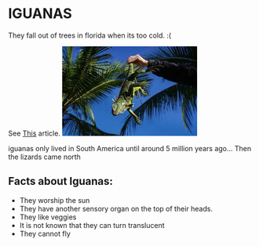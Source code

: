 # IGUANAS #

They fall out of trees in florida when its too cold. :(

See [This](https://www.fox13news.com/news/when-do-iguanas-fall-from-trees-in-florida-and-will-it-happen-on-christmas-day) article.
![theiguana](download.jpeg)

iguanas only lived in South America until around 5 million years ago...
Then the lizards came north
## Facts about Iguanas:

* They worship the sun
* They have another sensory organ on the top of their heads.
* They like veggies
* It is not known that they can turn translucent
* They cannot fly
